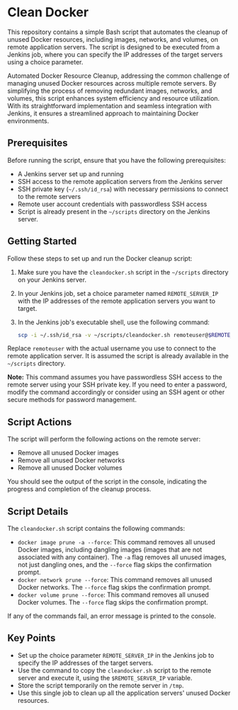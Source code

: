 # Clean Docker

This repository contains a simple Bash script that automates the cleanup of unused Docker resources, including images, networks, and volumes, on remote application servers. The script is designed to be executed from a Jenkins job, where you can specify the IP addresses of the target servers using a choice parameter.

Automated Docker Resource Cleanup, addressing the common challenge of managing unused Docker resources across multiple remote servers. By simplifying the process of removing redundant images, networks, and volumes, this script enhances system efficiency and resource utilization. With its straightforward implementation and seamless integration with Jenkins, it ensures a streamlined approach to maintaining Docker environments.








## Prerequisites

Before running the script, ensure that you have the following prerequisites:

- A Jenkins server set up and running
- SSH access to the remote application servers from the Jenkins server
- SSH private key (`~/.ssh/id_rsa`) with necessary permissions to connect to the remote servers
- Remote user account credentials with passwordless SSH access
- Script is already present in the `~/scripts` directory on the Jenkins server.

## Getting Started

Follow these steps to set up and run the Docker cleanup script:

1. Make sure you have the `cleandocker.sh` script in the `~/scripts` directory on your Jenkins server.

2. In your Jenkins job, set a choice parameter named `REMOTE_SERVER_IP` with the IP addresses of the remote application servers you want to target.

3. In the Jenkins job's executable shell, use the following command:

   ```bash
   scp -i ~/.ssh/id_rsa -v ~/scripts/cleandocker.sh remoteuser@$REMOTE_SERVER_IP:/tmp && ssh -i ~/.ssh/id_rsa -v remoteuser@$REMOTE_SERVER_IP 'bash /tmp/cleandocker.sh'
   

Replace `remoteuser` with the actual username you use to connect to the remote application server. It is assumed the script is already available in the `~/scripts` directory.

**Note:** This command assumes you have passwordless SSH access to the remote server using your SSH private key. If you need to enter a password, modify the command accordingly or consider using an SSH agent or other secure methods for password management.

## Script Actions
The script will perform the following actions on the remote server:
- Remove all unused Docker images
- Remove all unused Docker networks
- Remove all unused Docker volumes

You should see the output of the script in the console, indicating the progress and completion of the cleanup process.

## Script Details
The `cleandocker.sh` script contains the following commands:
- `docker image prune -a --force`: This command removes all unused Docker images, including dangling images (images that are not associated with any container). The `-a` flag removes all unused images, not just dangling ones, and the `--force` flag skips the confirmation prompt.
- `docker network prune --force`: This command removes all unused Docker networks. The `--force` flag skips the confirmation prompt.
- `docker volume prune --force`: This command removes all unused Docker volumes. The `--force` flag skips the confirmation prompt.

If any of the commands fail, an error message is printed to the console.

## Key Points
- Set up the choice parameter `REMOTE_SERVER_IP` in the Jenkins job to specify the IP addresses of the target servers.
- Use the command to copy the `cleandocker.sh` script to the remote server and execute it, using the `$REMOTE_SERVER_IP` variable.
- Store the script temporarily on the remote server in `/tmp`.
- Use this single job to clean up all the application servers' unused Docker resources.

